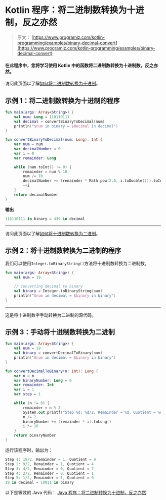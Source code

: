 # Kotlin 程序：将二进制数转换为十进制，反之亦然

> 原文： [https://www.programiz.com/kotlin-programming/examples/binary-decimal-convert](https://www.programiz.com/kotlin-programming/examples/binary-decimal-convert)

#### 在此程序中，您将学习使用 Kotlin 中的函数将二进制数转换为十进制数，反之亦然。

访问此页面以了解[如何将二进制数转换为十进制](http://www.wikihow.com/Convert-from-Binary-to-Decimal "Binary number to Decimal")。

## 示例 1：将二进制数转换为十进制的程序

```kt
fun main(args: Array<String>) {
    val num: Long = 110110111
    val decimal = convertBinaryToDecimal(num)
    println("$num in binary = $decimal in decimal")
}

fun convertBinaryToDecimal(num: Long): Int {
    var num = num
    var decimalNumber = 0
    var i = 0
    var remainder: Long

    while (num.toInt() != 0) {
        remainder = num % 10
        num /= 10
        decimalNumber += (remainder * Math.pow(2.0, i.toDouble())).toInt()
        ++i
    }
    return decimalNumber
}
```

**输出**

```kt
110110111 in binary = 439 in decimal
```

* * *

访问此页面以了解[如何将十进制数转换为二进制](http://www.wikihow.com/Convert-from-Decimal-to-Binary "Binary number to Decimal")。

## 示例 2：将十进制数转换为二进制的程序

我们可以使用`Integer.toBinaryString()`方法将十进制数转换为二进制数。

```kt
fun main(args: Array<String>) {
    val num = 19

    // converting decimal to binary
    val binary = Integer.toBinaryString(num)
    println("$num in decimal = $binary in binary")
} 
```

* * *

这是将十进制数字手动转换为二进制的源代码。

## 示例 3：手动将十进制数转换为二进制

```kt
fun main(args: Array<String>) {
    val num = 19
    val binary = convertDecimalToBinary(num)
    println("$num in decimal = $binary in binary")
}

fun convertDecimalToBinary(n: Int): Long {
    var n = n
    var binaryNumber: Long = 0
    var remainder: Int
    var i = 1
    var step = 1

    while (n != 0) {
        remainder = n % 2
        System.out.printf("Step %d: %d/2, Remainder = %d, Quotient = %d\n", step++, n, remainder, n / 2)
        n /= 2
        binaryNumber += (remainder * i).toLong()
        i *= 10
    }
    return binaryNumber
}
```

运行该程序时，输出为：

```kt
Step 1: 19/2, Remainder = 1, Quotient = 9
Step 2: 9/2, Remainder = 1, Quotient = 4
Step 3: 4/2, Remainder = 0, Quotient = 2
Step 4: 2/2, Remainder = 0, Quotient = 1
Step 5: 1/2, Remainder = 1, Quotient = 0
19 in decimal = 10011 in binary
```

以下是等效的 Java 代码： [Java 程序：将二进制转换为十进制，反之亦然](/java-programming/examples/binary-decimal-convert "How to convert binary to decimal and vice-versa in Java")